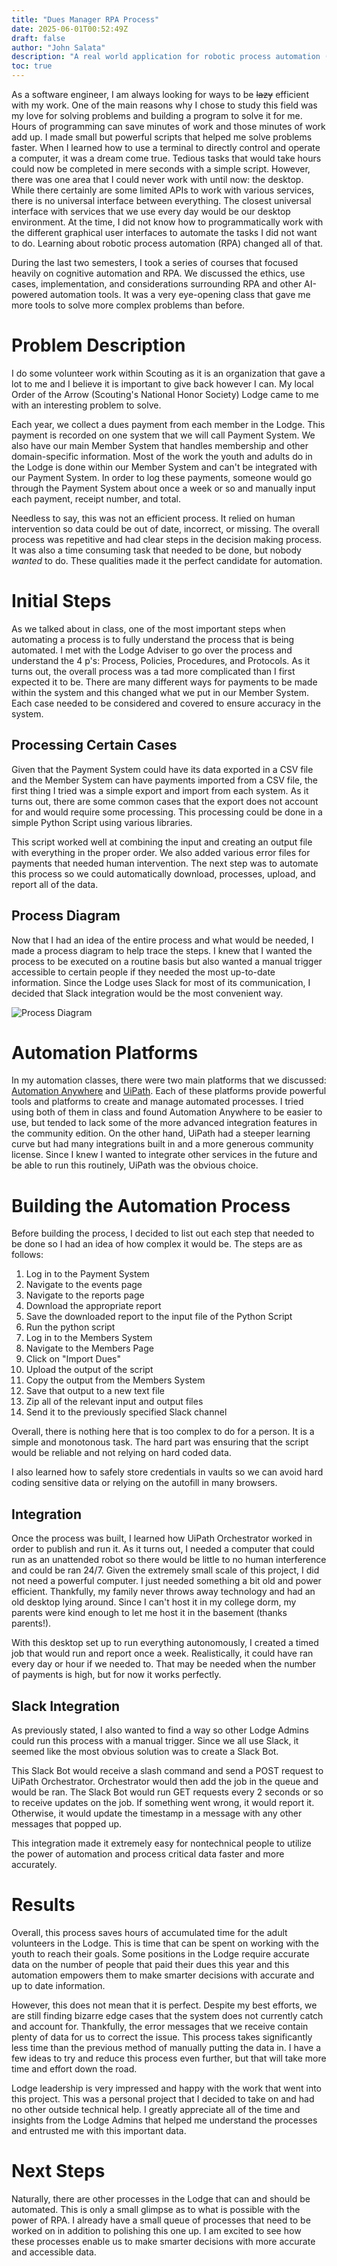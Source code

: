 ```yaml
---
title: "Dues Manager RPA Process"
date: 2025-06-01T00:52:49Z
draft: false
author: "John Salata"
description: "A real world application for robotic process automation (RPA) and integration"
toc: true
---
```


As a software engineer, I am always looking for ways to be ~~lazy~~ efficient with my work. One of the main reasons why I chose to study this field was my love for solving problems and building a program to solve it for me. Hours of programming can save minutes of work and those minutes of work add up. I made small but powerful scripts that helped me solve problems faster. When I learned how to use a terminal to directly control and operate a computer, it was a dream come true. Tedious tasks that would take hours could now be completed in mere seconds with a simple script. However, there was one area that I could never work with until now: the desktop.  While there certainly are some limited APIs to work with various services, there is no universal interface between everything. The closest universal interface with services that we use every day would be our desktop environment. At the time, I did not know how to programmatically work with the different graphical user interfaces to automate the tasks I did not want to do. Learning about robotic process automation (RPA) changed all of that.

During the last two semesters, I took a series of courses that focused heavily on cognitive automation and RPA. We discussed the ethics, use cases, implementation, and considerations surrounding RPA and other AI-powered automation tools. It was a very eye-opening class that gave me more tools to solve more complex problems than before.

# Problem Description

I do some volunteer work within Scouting as it is an organization that gave a lot to me and I believe it is important to give back however I can. My local Order of the Arrow (Scouting's National Honor Society) Lodge came to me with an interesting problem to solve.

Each year, we collect a dues payment from each member in the Lodge. This payment is recorded on one system that we will call Payment System. We also have our main Member System that handles membership and other domain-specific information. Most of the work the youth and adults do in the Lodge is done within our Member System and can't be integrated with our Payment System. In order to log these payments, someone would go through the Payment System about once a week or so and manually input each payment, receipt number, and total.

Needless to say, this was not an efficient process. It relied on human intervention so data could be out of date, incorrect, or missing. The overall process was repetitive and had clear steps in the decision making process. It was also a time consuming task that needed to be done, but nobody _wanted_ to do. These qualities made it the perfect candidate for automation.

# Initial Steps

As we talked about in class, one of the most important steps when automating a process is to fully understand the process that is being automated. I met with the Lodge Adviser to go over the process and understand the 4 p's: Process, Policies, Procedures, and Protocols. As it turns out, the overall process was a tad more complicated than I first expected it to be. There are many different ways for payments to be made within the system and this changed what we put in our Member System. Each case needed to be considered and covered to ensure accuracy in the system.

## Processing Certain Cases

Given that the Payment System could have its data exported in a CSV file and the Member System can have payments imported from a CSV file, the first thing I tried was a simple export and import from each system. As it turns out, there are some common cases that the export does not account for and would require some processing. This processing could be done in a simple Python Script using various libraries.

This script worked well at combining the input and creating an output file with everything in the proper order. We also added various error files for payments that needed human intervention. The next step was to automate this process so we could automatically download, processes, upload, and report all of the data.

## Process Diagram

Now that I had an idea of the entire process and what would be needed, I made a process diagram to help trace the steps. I knew that I wanted the process to be executed on a routine basis but also wanted a manual trigger accessible to certain people if they needed the most up-to-date information. Since the Lodge uses Slack for most of its communication, I decided that Slack integration would be the most convenient way.

![Process Diagram](https://mermaid.ink/img/pako:eNp1Ul2PmzAQ_CuWn1opiQjkk4c-HKRqpItihbtKB8mDa-8FK2AjY65JQ_57DSQnUalISLvMzA479hUzxQH7-D1Tv1lKtUEv4V4i-5AADYffUB2xFHiVAUcvtDzV6Il0-JMySZRRdmqqQ8v9hEhC6CUHaVB0KQ3kHVyvzoWyDiE1FBmFguhnjcjbF3IxqZIoYloU5uvd_a2TEK0YlKV131amqEyNnjfJBvJfoB-z-4KV1krXaLW7thX6QSXPQN861mrXscKqyASjBmoUkoQ_uiFoPWLlx6HP3ogyp6bJAQWqtP8QRAmzxX_oa_lBM8HROqztmwj-Dy8kLS8mSSwK9F1kcAeC6A507Trstc-bto1eky4KtIMmzrs2eu2R486jPaD7MQUplRKyQ29avc4LrQqb5lo28a52_V22JrWYKMsK6m1yBAlasHYfc35Yby0zJniAc9A5Fdxep2uD7LEV57DHvi051ac93sub5dHKqOgiGfaNrmCAq4Lb8ENBj5rm2H-nWWm_AhdG6U13P9trOsAFlbFS-UNoW-xf8Rn7njeaTybLqess5hPXcSYDfMG-6y1G7nzhzsfj6XS2nM1ntwH-0w5wRkvH88aOO3bGzszxGoVW1TH99D_qZpXOSIPkoANVSYP9iTu7_QWiZP6s?type=png)

# Automation Platforms

In my automation classes, there were two main platforms that we discussed: [Automation Anywhere](https://www.automationanywhere.com/) and [UiPath](https://www.uipath.com/). Each of these platforms provide powerful tools and platforms to create and manage automated processes. I tried using both of them in class and found Automation Anywhere to be easier to use, but tended to lack some of the more advanced integration features in the community edition. On the other hand, UiPath had a steeper learning curve but had many integrations built in and a more generous community license. Since I knew I wanted to integrate other services in the future and be able to run this routinely, UiPath was the obvious choice.

# Building the Automation Process

Before building the process, I decided to list out each step that needed to be done so I had an idea of how complex it would be. The steps are as follows:

1) Log in to the Payment System
2) Navigate to the events page
3) Navigate to the reports page
4) Download the appropriate report
5) Save the downloaded report to the input file of the Python Script
6) Run the python script
7) Log in to the Members System
8) Navigate to the Members Page
9) Click on "Import Dues"
10) Upload the output of the script
11) Copy the output from the Members System
12) Save that output to a new text file
13) Zip all of the relevant input and output files
14) Send it to the previously specified Slack channel

Overall, there is nothing here that is too complex to do for a person. It is a simple and monotonous task. The hard part was ensuring that the script would be reliable and not relying on hard coded data.

I also learned how to safely store credentials in vaults so we can avoid hard coding sensitive data or relying on the autofill in many browsers.

## Integration

Once the process was built, I learned how UiPath Orchestrator worked in order to publish and run it. As it turns out, I needed a computer that could run as an unattended robot so there would be little to no human interference and could be ran 24/7. Given the extremely small scale of this project, I did not need a powerful computer. I just needed something a bit old and power efficient. Thankfully, my family never throws away technology and had an old desktop lying around. Since I can't host it in my college dorm, my parents were kind enough to let me host it in the basement (thanks parents!).

With this desktop set up to run everything autonomously, I created a timed job that would run and report once a week. Realistically, it could have ran every day or hour if we needed to. That may be needed when the number of payments is high, but for now it works perfectly.

## Slack Integration

As previously stated, I also wanted to find a way so other Lodge Admins could run this process with a manual trigger. Since we all use Slack, it seemed like the most obvious solution was to create a Slack Bot.

This Slack Bot would receive a slash command and send a POST request to UiPath Orchestrator. Orchestrator would then add the job in the queue and would be ran. The Slack Bot would run GET requests every 2 seconds or so to receive updates on the job. If something went wrong, it would report it. Otherwise, it would update the timestamp in a message with any other messages that popped up.

This integration made it extremely easy for nontechnical people to utilize the power of automation and process critical data faster and more accurately.

# Results

Overall, this process saves hours of accumulated time for the adult volunteers in the Lodge. This is time that can be spent on working with the youth to reach their goals. Some positions in the Lodge require accurate data on the number of people that paid their dues this year and this automation empowers them to make smarter decisions with accurate and up to date information.

However, this does not mean that it is perfect. Despite my best efforts, we are still finding bizarre edge cases that the system does not currently catch and account for. Thankfully, the error messages that we receive contain plenty of data for us to correct the issue. This process takes significantly less time than the previous method of manually putting the data in. I have a few ideas to try and reduce this process even further, but that will take more time and effort down the road.

Lodge leadership is very impressed and happy with the work that went into this project. This was a personal project that I decided to take on and had no other outside technical help. I greatly appreciate all of the time and insights from the Lodge Admins that helped me understand the processes and entrusted me with this important data.

# Next Steps

Naturally, there are other processes in the Lodge that can and should be automated. This is only a small glimpse as to what is possible with the power of RPA. I already have a small queue of processes that need to be worked on in addition to polishing this one up. I am excited to see how these processes enable us to make smarter decisions with more accurate and accessible data.

